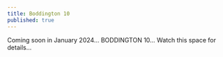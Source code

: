 ```yaml
---
title: Boddington 10
published: true
---
```

Coming soon in January 2024... BODDINGTON 10... Watch this space for details...

